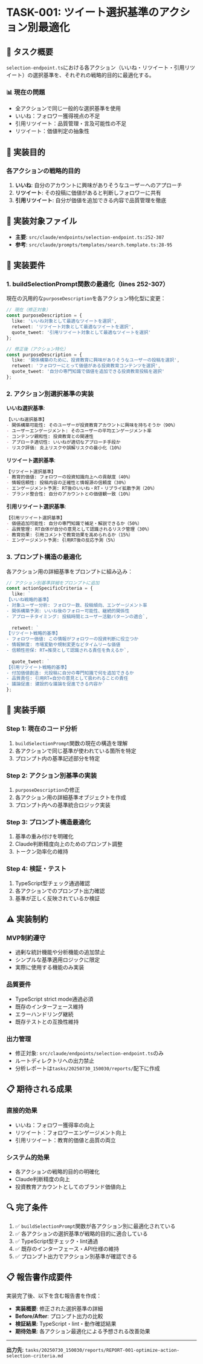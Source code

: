 # TASK-001: ツイート選択基準のアクション別最適化

## 🎯 **タスク概要**

`selection-endpoint.ts`における各アクション（いいね・リツイート・引用リツイート）の選択基準を、それぞれの戦略的目的に最適化する。

### 📊 **現在の問題**
- 全アクションで同じ一般的な選択基準を使用
- いいね：フォロワー獲得視点の不足
- 引用リツイート：品質管理・言及可能性の不足  
- リツイート：価値判定の抽象性

## 🎯 **実装目的**

### 各アクションの戦略的目的
1. **いいね**: 自分のアカウントに興味がありそうなユーザーへのアプローチ
2. **リツイート**: その投稿に価値があると判断しフォロワーに共有
3. **引用リツイート**: 自分が価値を追加できる内容で品質管理を徹底

## 📂 **実装対象ファイル**
- **主要**: `src/claude/endpoints/selection-endpoint.ts:252-307`
- **参考**: `src/claude/prompts/templates/search.template.ts:28-95`

## 🔧 **実装要件**

### 1. buildSelectionPrompt関数の最適化（lines 252-307）

現在の汎用的な`purposeDescription`を各アクション特化型に変更：

```typescript
// 現在（修正対象）
const purposeDescription = {
  like: 'いいね対象として最適なツイートを選択',
  retweet: 'リツイート対象として最適なツイートを選択', 
  quote_tweet: '引用リツイート対象として最適なツイートを選択'
};

// 修正後（アクション特化）
const purposeDescription = {
  like: '関係構築のために、投資教育に興味がありそうなユーザーの投稿を選択',
  retweet: 'フォロワーにとって価値がある投資教育コンテンツを選択',
  quote_tweet: '自分の専門知識で価値を追加できる投資教育投稿を選択'
};
```

### 2. アクション別選択基準の実装

**いいね選択基準**:
```markdown
【いいね選択基準】
- 関係構築可能性: そのユーザーが投資教育アカウントに興味を持ちそうか（90%）
- ユーザーエンゲージメント: そのユーザーの平均エンゲージメント率
- コンテンツ親和性: 投資教育との関連性
- アプローチ適切性: いいねが適切なアプローチ手段か
- リスク評価: 炎上リスクや誤解リスクの最小化（10%）
```

**リツイート選択基準**:
```markdown
【リツイート選択基準】
- 教育的価値: フォロワーの投資知識向上への貢献度（40%）
- 情報信頼性: 投稿内容の正確性と情報源の信頼度（30%）
- エンゲージメント予測: RT後のいいね・RT・リプライ拡散予測（20%）
- ブランド整合性: 自分のアカウントとの価値観一致（10%）
```

**引用リツイート選択基準**:
```markdown
【引用リツイート選択基準】
- 価値追加可能性: 自分の専門知識で補足・解説できるか（50%）
- 品質管理: RT自体が自分の意見として認識されるリスク管理（30%）
- 教育効果: 引用コメントで教育効果を高められるか（15%）
- エンゲージメント予測: 引用RT後の反応予測（5%）
```

### 3. プロンプト構造の最適化

各アクション用の詳細基準をプロンプトに組み込み：

```typescript
// アクション別基準詳細をプロンプトに追加
const actionSpecificCriteria = {
  like: `
【いいね戦略的基準】
- 対象ユーザー分析: フォロワー数、投稿傾向、エンゲージメント率
- 関係構築予測: いいね後のフォロー可能性、継続的関係性
- アプローチタイミング: 投稿時間とユーザー活動パターンの適合`,
  
  retweet: `
【リツイート戦略的基準】
- フォロワー価値: この情報がフォロワーの投資判断に役立つか
- 情報鮮度: 市場変動や規制変更などタイムリーな価値
- 信頼性担保: RT=推奨として認識される責任を負えるか`,
  
  quote_tweet: `
【引用リツイート戦略的基準】
- 付加価値創造: 元投稿に自分の専門知識で何を追加できるか
- 品質責任: 引用RT=自分の意見として扱われることの責任
- 議論促進: 建設的な議論を促進できる内容か`
};
```

## 🚀 **実装手順**

### Step 1: 現在のコード分析
1. `buildSelectionPrompt`関数の現在の構造を理解
2. 各アクションで同じ基準が使われている箇所を特定
3. プロンプト内の基準記述部分を特定

### Step 2: アクション別基準の実装
1. `purposeDescription`の修正
2. 各アクション用の詳細基準オブジェクトを作成
3. プロンプト内への基準統合ロジック実装

### Step 3: プロンプト構造最適化
1. 基準の重み付けを明確化
2. Claude判断精度向上のためのプロンプト調整
3. トークン効率化の維持

### Step 4: 検証・テスト
1. TypeScript型チェック通過確認
2. 各アクションでのプロンプト出力確認
3. 基準が正しく反映されているか検証

## ⚠️ **実装制約**

### MVP制約遵守
- 過剰な統計機能や分析機能の追加禁止
- シンプルな基準適用ロジックに限定
- 実際に使用する機能のみ実装

### 品質要件
- TypeScript strict mode通過必須
- 既存のインターフェース維持
- エラーハンドリング継続
- 既存テストとの互換性維持

### 出力管理
- 修正対象: `src/claude/endpoints/selection-endpoint.ts`のみ
- ルートディレクトリへの出力禁止
- 分析レポートは`tasks/20250730_150030/reports/`配下に作成

## 📋 **期待される成果**

### 直接的効果
- いいね：フォロワー獲得率の向上
- リツイート：フォロワーエンゲージメント向上  
- 引用リツイート：教育的価値と品質の両立

### システム的効果
- 各アクションの戦略的目的の明確化
- Claude判断精度の向上
- 投資教育アカウントとしてのブランド価値向上

## 🔍 **完了条件**

1. ✅ `buildSelectionPrompt`関数が各アクション別に最適化されている
2. ✅ 各アクションの選択基準が戦略的目的に適合している
3. ✅ TypeScript型チェック・lint通過
4. ✅ 既存のインターフェース・API仕様の維持
5. ✅ プロンプト出力でアクション別基準が確認できる

## 📋 **報告書作成要件**

実装完了後、以下を含む報告書を作成：
- **実装概要**: 修正された選択基準の詳細
- **Before/After**: プロンプト出力の比較
- **検証結果**: TypeScript・lint・動作確認結果
- **期待効果**: 各アクション最適化による予想される改善効果

---

**出力先**: `tasks/20250730_150030/reports/REPORT-001-optimize-action-selection-criteria.md`
